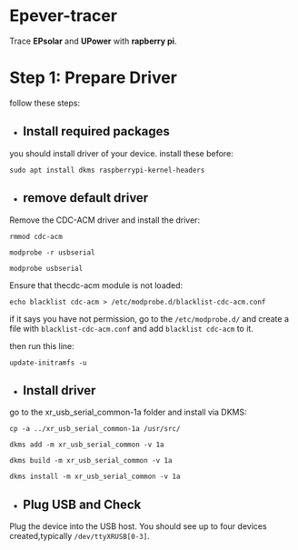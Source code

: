 # Epever-tracer
Trace **EPsolar** and **UPower** with **rapberry pi**.
# Step 1: Prepare Driver

follow these steps:
- ## Install required packages

you should install driver of your device.
install these before:
```
sudo apt install dkms raspberrypi-kernel-headers
```

- ## remove default driver

Remove the CDC-ACM driver and install the driver:
```
rmmod cdc-acm
```
```
modprobe -r usbserial
```
```
modprobe usbserial
```

Ensure that thecdc-acm module is not loaded:
```
echo blacklist cdc-acm > /etc/modprobe.d/blacklist-cdc-acm.conf 
```
if it says you have not permission, go to the `/etc/modprobe.d/` and create a file with `blacklist-cdc-acm.conf` and add `blacklist cdc-acm` to it.

then run this line:

```
update-initramfs -u
```

- ## Install driver

go to the xr_usb_serial_common-1a folder and install via DKMS:
```
cp -a ../xr_usb_serial_common-1a /usr/src/
```
```
dkms add -m xr_usb_serial_common -v 1a
```
```
dkms build -m xr_usb_serial_common -v 1a
```
```
dkms install -m xr_usb_serial_common -v 1a
```

- ## Plug USB and Check
Plug the device into the USB host. You should see up to four devices created,typically `/dev/ttyXRUSB[0-3]`.